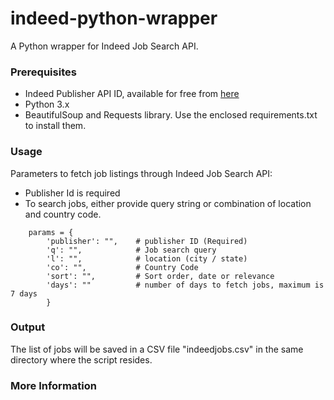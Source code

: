 # indeed-python-wrapper
A Python wrapper for Indeed Job Search API. 

### Prerequisites

- Indeed Publisher API ID, available for free from <a href="https://ads.indeed.com/jobroll/xmlfeed" target="_blank">here</a>
- Python 3.x
- BeautifulSoup and Requests library. Use the enclosed requirements.txt to install them.


### Usage

Parameters to fetch job listings through Indeed Job Search API:
- Publisher Id is required
- To search jobs, either provide query string or combination of location and country code.

```
    params = {
        'publisher': "",    # publisher ID (Required)
        'q': "",            # Job search query
        'l': "",            # location (city / state)
        'co': "",           # Country Code
        'sort': "",         # Sort order, date or relevance
        'days': ""          # number of days to fetch jobs, maximum is 7 days
        }   
```

### Output

The list of jobs will be saved in a CSV file "indeedjobs.csv" in the same directory where the script resides.

### More Information
